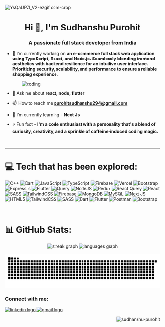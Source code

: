 ![YsQaUPZl_V2-ezgif com-crop](https://github.com/Sudhanshu-Purohit/Sudhanshu-Purohit/assets/97443705/6d507106-cb7f-4510-942f-1e7269428e9f)
<h1 align="center">Hi 👋, I'm Sudhanshu Purohit</h1>
<h3 align="center">A passionate full stack developer from India</h3>

- 🔭 I’m currently working on **an e-commerce full stack web application using TypeScript, React, and Node.js. Seamlessly blending frontend aesthetics with backend resilience for an intuitive user interface. Prioritizing security, scalability, and performance to ensure a reliable shopping experience.**

&nbsp; &nbsp; &nbsp; &nbsp; &nbsp; &nbsp;  <img align="right" alt="coding" width="450" src="https://mir-s3-cdn-cf.behance.net/project_modules/max_1200/81bb4b165684019.640b6038d133e.gif" />  

- 💬 Ask me about **react, node, flutter**

- 📫 How to reach me **purohitsudhanshu294@gmail.com**

- 🌱 I’m currently learning - **Next Js**

- ⚡ Fun fact - **I'm a code enthusiast with a personality that's a blend of curiosity, creativity, and a sprinkle of caffeine-induced coding magic.**

<br/>
<hr/>

# 💻 Tech that has been explored:
![C++](https://img.shields.io/badge/c++-%2300599C.svg?style=for-the-badge&logo=c%2B%2B&logoColor=white) ![Dart](https://img.shields.io/badge/dart-%230175C2.svg?style=for-the-badge&logo=dart&logoColor=white) ![JavaScript](https://img.shields.io/badge/javascript-%23323330.svg?style=for-the-badge&logo=javascript&logoColor=%23F7DF1E) ![TypeScript](https://img.shields.io/badge/typescript-%23007ACC.svg?style=for-the-badge&logo=typescript&logoColor=white) ![Firebase](https://img.shields.io/badge/firebase-%23039BE5.svg?style=for-the-badge&logo=firebase) ![Vercel](https://img.shields.io/badge/vercel-%23000000.svg?style=for-the-badge&logo=vercel&logoColor=white) ![Bootstrap](https://img.shields.io/badge/bootstrap-%238511FA.svg?style=for-the-badge&logo=bootstrap&logoColor=white) ![Express.js](https://img.shields.io/badge/express.js-%23404d59.svg?style=for-the-badge&logo=express&logoColor=%2361DAFB) ![Flutter](https://img.shields.io/badge/Flutter-%2302569B.svg?style=for-the-badge&logo=Flutter&logoColor=white) ![jQuery](https://img.shields.io/badge/jquery-%230769AD.svg?style=for-the-badge&logo=jquery&logoColor=white) ![NodeJS](https://img.shields.io/badge/node.js-6DA55F?style=for-the-badge&logo=node.js&logoColor=white) ![Redux](https://img.shields.io/badge/redux-%23593d88.svg?style=for-the-badge&logo=redux&logoColor=white) ![React Query](https://img.shields.io/badge/-React%20Query-FF4154?style=for-the-badge&logo=react%20query&logoColor=white) ![React](https://img.shields.io/badge/react-%2320232a.svg?style=for-the-badge&logo=react&logoColor=%2361DAFB) ![SASS](https://img.shields.io/badge/SASS-hotpink.svg?style=for-the-badge&logo=SASS&logoColor=white) ![TailwindCSS](https://img.shields.io/badge/tailwindcss-%2338B2AC.svg?style=for-the-badge&logo=tailwind-css&logoColor=white) ![Firebase](https://img.shields.io/badge/Firebase-039BE5?style=for-the-badge&logo=Firebase&logoColor=white) ![MongoDB](https://img.shields.io/badge/MongoDB-%234ea94b.svg?style=for-the-badge&logo=mongodb&logoColor=white) ![MySQL](https://img.shields.io/badge/mysql-%2300000f.svg?style=for-the-badge&logo=mysql&logoColor=white) ![Next JS](https://img.shields.io/badge/Next-black?style=for-the-badge&logo=next.js&logoColor=white) ![HTML5](https://img.shields.io/badge/html5-%23E34F26.svg?style=for-the-badge&logo=html5&logoColor=white) ![TailwindCSS](https://img.shields.io/badge/tailwindcss-%2338B2AC.svg?style=for-the-badge&logo=tailwind-css&logoColor=white) ![SASS](https://img.shields.io/badge/SASS-hotpink.svg?style=for-the-badge&logo=SASS&logoColor=white) ![Dart](https://img.shields.io/badge/dart-%230175C2.svg?style=for-the-badge&logo=dart&logoColor=white) ![Flutter](https://img.shields.io/badge/Flutter-%2302569B.svg?style=for-the-badge&logo=Flutter&logoColor=white) ![Postman](https://img.shields.io/badge/Postman-FF6C37?style=for-the-badge&logo=postman&logoColor=white) ![Bootstrap](https://img.shields.io/badge/bootstrap-%238511FA.svg?style=for-the-badge&logo=bootstrap&logoColor=white)

<br />

# 📊 GitHub Stats:

<div align="center">
<img src="https://streak-stats.demolab.com?user=Sudhanshu-Purohit&locale=en&mode=daily&theme=dracula&hide_border=false&border_radius=5&order=3" height="150" alt="streak graph" />
<img src="https://github-readme-stats.vercel.app/api/top-langs?username=Sudhanshu-Purohit&locale=en&hide_title=false&layout=compact&card_width=320&langs_count=5&theme=dracula&hide_border=false&order=2" height="150" alt="languages graph" />
</div>

<br />

<img src="https://raw.githubusercontent.com/Sudhanshu-Purohit/Sudhanshu-Purohit/output/snake.svg" alt="Snake animation" />

<br />

<h3 align="left">Connect with me:</h3>
<div align="left">
  <a href="https://www.linkedin.com/in/sudhanshu-purohit24/" target="_blank">
    <img src="https://raw.githubusercontent.com/maurodesouza/profile-readme-generator/master/src/assets/icons/social/linkedin/default.svg" width="52" height="40" alt="linkedin logo"  />
  </a>
  <a href="purohitsudhanshu294@gmail.com" target="_blank">
    <img src="https://raw.githubusercontent.com/maurodesouza/profile-readme-generator/master/src/assets/icons/social/gmail/default.svg" width="52" height="40" alt="gmail logo"  />
  </a>
</div>

<p align="right"> <img src="https://komarev.com/ghpvc/?username=sudhanshu-purohit&label=Profile%20views&color=0e75b6&style=flat" alt="sudhanshu-purohit" /> </p>
